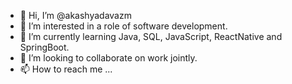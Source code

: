 - 👋 Hi, I’m @akashyadavazm
- 👀 I’m interested in a role of software development.
- 🌱 I’m currently learning Java, SQL, JavaScript, ReactNative and SpringBoot.
- 💞️ I’m looking to collaborate on work jointly.
- 📫 How to reach me ...
<!---
akashyadavazm/akashyadavazm is a ✨ special ✨ repository because its `README.md` (this file) appears on your GitHub profile.
You can click the Preview link to take a look at your changes.
for mail purpose...get in touch on....akashyadavazm@gmail.com
--->
